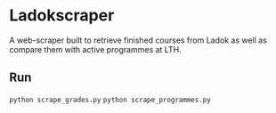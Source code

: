 # Ladokscraper
A web-scraper built to retrieve finished courses from Ladok as well as compare them with active programmes at LTH.

## Run
```python scrape_grades.py```
```python scrape_programmes.py```
